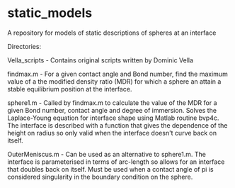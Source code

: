 # static_models
A repository for models of static descriptions of spheres at an interface

Directories:

Vella_scripts - Contains original scripts written by Dominic Vella

findmax.m - For a given contact angle and Bond number, find the maximum value of a the modified density ratio (MDR) for which a sphere an attain a stable equilibrium position at the interface.

sphere1.m - Called by findmax.m to calculate the value of the MDR for a given Bond number, contact angle and degree of immersion. Solves the Laplace-Young equation for interface shape using Matlab routine bvp4c. The interface is described with a function that gives the dependence of the height on radius so only valid when the interface doesn't curve back on itself.

OuterMeniscus.m - Can be used as an alternative to sphere1.m. The interface is parameterised in terms of arc-length so allows for an interface that doubles back on itself. Must be used when a contact angle of pi is considered singularity in the boundary condition on the sphere.